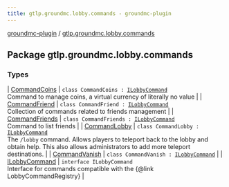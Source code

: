 ```yaml
---
title: gtlp.groundmc.lobby.commands - groundmc-plugin
---
```


[groundmc-plugin](../index.html) / [gtlp.groundmc.lobby.commands](.)

## Package gtlp.groundmc.lobby.commands

### Types

| [CommandCoins](-command-coins/index.html) | `class CommandCoins : `[`ILobbyCommand`](-i-lobby-command/index.html)<br>Command to manage coins, a virtual currency of literally no value |
| [CommandFriend](-command-friend/index.html) | `class CommandFriend : `[`ILobbyCommand`](-i-lobby-command/index.html)<br>Collection of commands related to friends management |
| [CommandFriends](-command-friends/index.html) | `class CommandFriends : `[`ILobbyCommand`](-i-lobby-command/index.html)<br>Command to list friends |
| [CommandLobby](-command-lobby/index.html) | `class CommandLobby : `[`ILobbyCommand`](-i-lobby-command/index.html)<br>The `/lobby` command. Allows players to teleport back to the lobby and obtain help. This also allows administrators to add more teleport destinations. |
| [CommandVanish](-command-vanish/index.html) | `class CommandVanish : `[`ILobbyCommand`](-i-lobby-command/index.html) |
| [ILobbyCommand](-i-lobby-command/index.html) | `interface ILobbyCommand`<br>Interface for commands compatible with the {@link LobbyCommandRegistry} |

